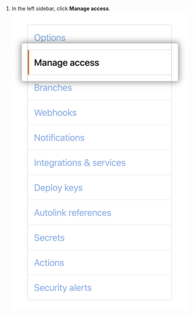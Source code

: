 1. In the left sidebar, click **Manage access**. !["Manage access" tab](/assets/images/help/repository/manage-access-tab.png)
